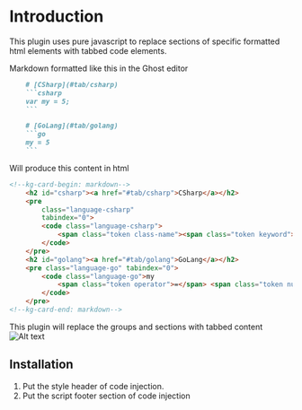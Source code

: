 # Introduction

This plugin uses pure javascript to replace sections of specific formatted html elements with tabbed code elements.

Markdown formatted like this in the Ghost editor

```markdown
    # [CSharp](#tab/csharp)
    ```csharp
    var my = 5;
    ```

    # [GoLang](#tab/golang)
    ```go
    my = 5
    ```
```

Will produce this content in html

```html
<!--kg-card-begin: markdown-->
    <h2 id="csharp"><a href="#tab/csharp">CSharp</a></h2>
    <pre
        class="language-csharp"
        tabindex="0">
        <code class="language-csharp">
            <span class="token class-name"><span class="token keyword">var</span></span> my <span class="token operator">=</span> <span class="token number">5</span><span class="token punctuation">;</span>
        </code>
    </pre>
    <h2 id="golang"><a href="#tab/golang">GoLang</a></h2>
    <pre class="language-go" tabindex="0">
        <code class="language-go">my 
            <span class="token operator">=</span> <span class="token number">5</span>
        </code>
    </pre>
<!--kg-card-end: markdown-->

```

This plugin will replace the groups and sections with tabbed content
![Alt text](image.png)

## Installation

1. Put the style header of code injection.
2. Put the script footer section of code injection